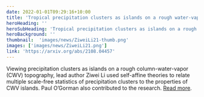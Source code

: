 ```yaml
---
date: 2022-01-01T09:29:16+10:00
title: 'Tropical precipitation clusters as islands on a rough water-vapor topography'
heroHeading: ''
heroSubHeading: 'Tropical precipitation clusters as islands on a rough water-vapor topography'
heroBackground: ''
thumbnail:  'images/news/ZiweiLi21-thumb.png'
images: ['images/news/ZiweiLi21.png']
link: 'https://arxiv.org/abs/2108.04457'
---
```


Viewing precipitation clusters as islands on a rough column-water-vapor (CWV) topography, lead author Ziwei Li used self-affine theories to relate multiple scale-free statistics of precipitation clusters to the properties of CWV islands. Paul O’Gorman also contributed to the research.
[Read more](https://arxiv.org/abs/2108.04457).
